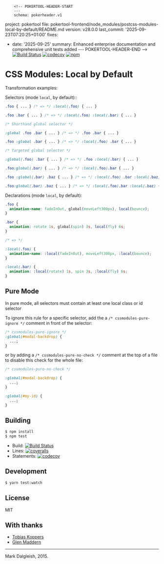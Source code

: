         <!-- POKERTOOL-HEADER-START
        ---
        schema: pokerheader.v1
project: pokertool
file: pokertool-frontend/node_modules/postcss-modules-local-by-default/README.md
version: v28.0.0
last_commit: '2025-09-23T07:20:25+01:00'
fixes:
- date: '2025-09-25'
  summary: Enhanced enterprise documentation and comprehensive unit tests added
        ---
        POKERTOOL-HEADER-END -->
[![Build Status][ci-img]][ci] [![codecov][codecov-img]][codecov] [![npm][npm-img]][npm]

# CSS Modules: Local by Default

Transformation examples:

Selectors (mode `local`, by default)::

<!-- prettier-ignore-start -->
```css
.foo { ... } /* => */ :local(.foo) { ... }

.foo .bar { ... } /* => */ :local(.foo) :local(.bar) { ... }

/* Shorthand global selector */

:global .foo .bar { ... } /* => */ .foo .bar { ... }

.foo :global .bar { ... } /* => */ :local(.foo) .bar { ... }

/* Targeted global selector */

:global(.foo) .bar { ... } /* => */ .foo :local(.bar) { ... }

.foo:global(.bar) { ... } /* => */ :local(.foo).bar { ... }

.foo :global(.bar) .baz { ... } /* => */ :local(.foo) .bar :local(.baz) { ... }

.foo:global(.bar) .baz { ... } /* => */ :local(.foo).bar :local(.baz) { ... }
```
<!-- prettier-ignore-end -->

Declarations (mode `local`, by default):

<!-- prettier-ignore-start -->
```css
.foo {
  animation-name: fadeInOut, global(moveLeft300px), local(bounce);
}

.bar {
  animation: rotate 1s, global(spin) 3s, local(fly) 6s;
}

/* => */ 

:local(.foo) {
  animation-name: :local(fadeInOut), moveLeft300px, :local(bounce);
}

:local(.bar) {
  animation: :local(rotate) 1s, spin 3s, :local(fly) 6s;
}
```
<!-- prettier-ignore-end -->

## Pure Mode

In pure mode, all selectors must contain at least one local class or id
selector

To ignore this rule for a specific selector, add the a `/* cssmodules-pure-ignore */` comment in front
of the selector:

```css
/* cssmodules-pure-ignore */
:global(#modal-backdrop) {
  ...;
}
```

or by adding a `/* cssmodules-pure-no-check */` comment at the top of a file to disable this check for the whole file:

```css
/* cssmodules-pure-no-check */

:global(#modal-backdrop) {
  ...;
}

:global(#my-id) {
  ...;
}
```

## Building

```bash
$ npm install
$ npm test
```

- Build: [![Build Status][ci-img]][ci]
- Lines: [![coveralls][coveralls-img]][coveralls]
- Statements: [![codecov][codecov-img]][codecov]

## Development

```bash
$ yarn test:watch
```

## License

MIT

## With thanks

- [Tobias Koppers](https://github.com/sokra)
- [Glen Maddern](https://github.com/geelen)

---

Mark Dalgleish, 2015.

[ci-img]: https://github.com/css-modules/postcss-modules-local-by-default/actions/workflows/nodejs.yml/badge.svg
[ci]: https://github.com/css-modules/postcss-modules-local-by-default/actions/workflows/nodejs.yml
[npm-img]: https://img.shields.io/npm/v/postcss-modules-local-by-default.svg?style=flat-square
[npm]: https://www.npmjs.com/package/postcss-modules-local-by-default
[coveralls-img]: https://img.shields.io/coveralls/css-modules/postcss-modules-local-by-default/master.svg?style=flat-square
[coveralls]: https://coveralls.io/r/css-modules/postcss-modules-local-by-default?branch=master
[codecov-img]: https://img.shields.io/codecov/c/github/css-modules/postcss-modules-local-by-default/master.svg?style=flat-square
[codecov]: https://codecov.io/github/css-modules/postcss-modules-local-by-default?branch=master
